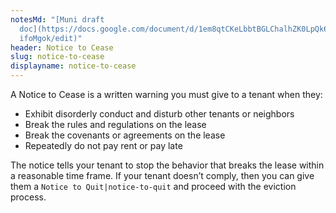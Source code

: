 ```yaml
---
notesMd: "[Muni draft
  doc](https://docs.google.com/document/d/1em8qtCKeLbbtBGLChalhZK0LpQk6w4sS3YA2\
  ifoMgok/edit)"
header: Notice to Cease
slug: notice-to-cease
displayname: notice-to-cease
---
```

A Notice to Cease is a written warning you must give to a tenant when they:

* Exhibit disorderly conduct and disturb other tenants or neighbors
* Break the rules and regulations on the lease
* Break the covenants or agreements on the lease
* Repeatedly do not pay rent or pay late

The notice tells your tenant to stop the behavior that breaks the lease within a reasonable time frame. If your tenant doesn’t comply, then you can give them a `Notice to Quit|notice-to-quit` and proceed with the eviction process.